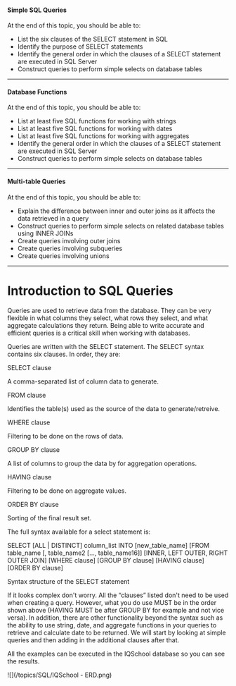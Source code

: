 ﻿#### Simple SQL Queries

At the end of this topic, you should be able to:

-   List the six clauses of the SELECT statement in SQL
-   Identify the purpose of SELECT statements
-   Identify the general order in which the clauses of a SELECT statement are executed in SQL Server
-   Construct queries to perform simple selects on database tables

- - -

#### Database Functions

At the end of this topic, you should be able to:

-   List at least five SQL functions for working with strings
-   List at least five SQL functions for working with dates
-   List at least five SQL functions for working with aggregates
-   Identify the general order in which the clauses of a SELECT statement are executed in SQL Server
-   Construct queries to perform simple selects on database tables

- - -

#### Multi-table Queries

At the end of this topic, you should be able to:

-   Explain the difference between inner and outer joins as it affects the data retrieved in a query
-   Construct queries to perform simple selects on related database tables using INNER JOINs
-   Create queries involving outer joins
-   Create queries involving subqueries
-   Create queries involving unions

- - -

# Introduction to SQL Queries

Queries are used to retrieve data from the database. They can be very flexible in what columns they select, what rows they select, and what aggregate calculations they return. Being able to write accurate and efficient queries is a critical skill when working with databases.

Queries are written with the SELECT statement. The SELECT syntax contains six clauses. In order, they are:

SELECT clause

A comma-separated list of column data to generate.

FROM clause

Identifies the table(s) used as the source of the data to generate/retreive.

WHERE clause

Filtering to be done on the rows of data.

GROUP BY clause

A list of columns to group the data by for aggregation operations.

HAVING clause

Filtering to be done on aggregate values.

ORDER BY clause

Sorting of the final result set.

The full syntax available for a select statement is:

SELECT \[ALL | DISTINCT\] column_list
    INTO \[new\_table\_name\]
\[FROM table\_name \[, table\_name2 \[…, table_name16\]\]
    \[INNER, LEFT OUTER, RIGHT OUTER JOIN\]
\[WHERE clause\]
\[GROUP BY clause\]
\[HAVING clause\]
\[ORDER BY clause\]

Syntax structure of the SELECT statement

If it looks complex don't worry. All the “clauses” listed don't need to be used when creating a query. However, what you do use MUST be in the order shown above (HAVING MUST be after GROUP BY for example and not vice versa). In addition, there are other functionality beyond the syntax such as the ability to use string, date, and aggregate functions in your queries to retrieve and calculate date to be returned. We will start by looking at simple queries and then adding in the additional clauses after that.

All the examples can be executed in the IQSchool database so you can see the results.

![](/topics/SQL/IQSchool - ERD.png)